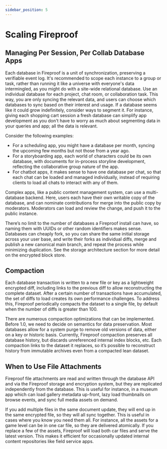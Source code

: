 ```yaml
---
sidebar_position: 5
---
```


# Scaling Fireproof

## Managing Per Session, Per Collab Database Apps

Each database in Fireproof is a unit of synchronization, preserving a verifiable event log. It's recommended to scope each instance to a group or task, rather than running it like a universe with everyone's data intermingled, as you might do with a site-wide relational database. Use an individual database for each project, chat room, or collaboration task. This way, you are only syncing the relevant data, and users can choose which databases to sync based on their interest and usage. If a database seems like it could grow indefinitely, consider ways to segment it. For instance, giving each shopping cart session a fresh database can simplify app development as you don't have to worry as much about segmenting data in your queries and app; all the data is relevant.

Consider the following examples:

- For a scheduling app, you might have a database per month, syncing the upcoming few months but not those from a year ago.
- For a storyboarding app, each world of characters could be its own database, with documents for in-process storyline development, reflecting the collaborative group nature of the app.
- For chatbot apps, it makes sense to have one database per chat, so that each chat can be loaded and managed individually, instead of requiring clients to load all chats to interact with any of them.

Complex apps, like a public content management system, can use a multi-database backend. Here, users each have their own writable copy of the database, and can nominate contributions for merge into the public copy by moderators. Moderators can load and review the change, and push it to the public instance.

There’s no limit to the number of databases a Fireproof install can have, so naming them with UUIDs or other random identifiers makes sense. Databases can cheaply fork, so you can share the same initial storage across your user base, and write their forks as individual diffs, merge and publish a new canonical main branch, and repeat the process while minimizing duplication. See the storage architecture section for more detail on the encrypted block store.

## Compaction

Each database transaction is written to a new file or key as a lightweight encrypted diff, including links to the previous diff to allow reconstructing the complete dataset. After a certain number of transactions have accumulated, the set of diffs to load creates its own performance challenges. To address this, Fireproof periodically compacts the dataset to a single file, by default when the number of diffs is greater than 100.

There are numerous compaction optimizations that can be implemented. Before 1.0, we need to decide on semantics for data preservation. Most databases allow for a system purge to remove old versions of data, either on a key or historic basis. Currently, Fireproof compaction preserves all database history, but discards unreferenced internal index blocks, etc. Each compaction links to the dataset it replaces, so it’s possible to reconstruct history from immutable archives even from a compacted lean dataset.

## When to Use File Attachments

Fireproof file attachments are read and written through the database API and via the Fireproof storage and encryption system, but they are replicated independently from the database. This is useful for instance, in a museum app which can load gallery metadata up-front, lazy load thumbnails on browse events, and sync full media assets on demand.

If you add multiple files in the same document update, they will end up in the same encrypted file, so they will all sync together. This is useful in cases where you know you need them all. For instance, all the assets for a game level can be in one car file, so they are delivered atomically. If you replace a few of the assets, Fireproof will load both car files and serve the latest version. This makes it efficient for occasionally updated internal content repositories like field service apps.

<!-- Figures:
Session Management: A diagram showing how to manage per session, per collab database apps.
Compaction Process: A flowchart showing the process of compaction in the context of scaling Fireproof.
Binary Attachments Usage: A diagram showing when to use binary attachments in the context of scaling Fireproof. -->
